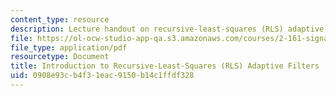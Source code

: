 ```yaml
---
content_type: resource
description: Lecture handout on recursive-least-squares (RLS) adaptive filters.
file: https://ol-ocw-studio-app-qa.s3.amazonaws.com/courses/2-161-signal-processing-continuous-and-discrete-fall-2008/0908e93cb4f31eac9150b14c1ffdf328_rls.pdf
file_type: application/pdf
resourcetype: Document
title: Introduction to Recursive-Least-Squares (RLS) Adaptive Filters
uid: 0908e93c-b4f3-1eac-9150-b14c1ffdf328
---
```

